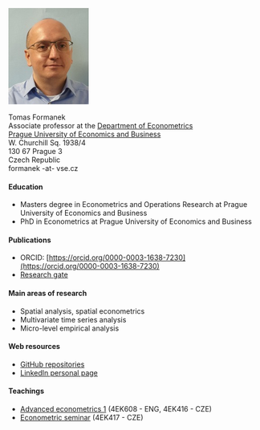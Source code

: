 ![Foto](foto.jpg)  

Tomas Formanek  
Associate professor at the [Department of Econometrics](https://ekonometrie.vse.cz/english/about/department/members/)  
[Prague University of Economics and Business](https://www.vse.cz/english/)  
W. Churchill Sq. 1938/4  
130 67 Prague 3  
Czech Republic  
formanek -at- vse.cz  

#### Education
* Masters degree in Econometrics and Operations Research at Prague University of Economics and Business  
* PhD in Econometrics at Prague University of Economics and Business  


#### Publications  
* ORCID: [https://orcid.org/0000-0003-1638-7230](https://orcid.org/0000-0003-1638-7230)  
* [Research gate](https://www.researchgate.net/profile/Tomas_Formanek3)  


#### Main areas of research
* Spatial analysis, spatial econometrics  
* Multivariate time series analysis  
* Micro-level empirical analysis


#### Web resources
* [GitHub repositories](https://github.com/formanektomas)
* [LinkedIn personal page](https://www.linkedin.com/in/formanektomas/)


#### Teachings  
* [Advanced econometrics 1](https://formanektomas.github.io/4EK608_4EK416/)  (4EK608 - ENG, 4EK416 - CZE)
* [Econometric seminar](https://formanektomas.github.io/4EK417/)  (4EK417 - CZE)

